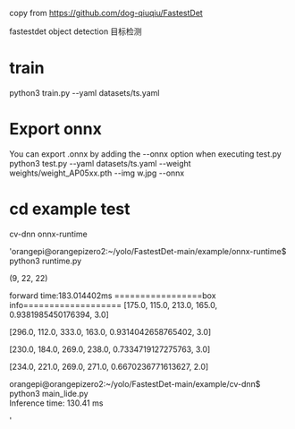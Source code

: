 
copy  from https://github.com/dog-qiuqiu/FastestDet

fastestdet object detection 
目标检测


# train  
python3 train.py --yaml datasets/ts.yaml

# Export onnx   
You can export .onnx by adding the --onnx option when executing test.py
python3 test.py --yaml datasets/ts.yaml --weight weights/weight_AP05xx.pth --img w.jpg --onnx

# cd example test
cv-dnn
onnx-runtime

'orangepi@orangepizero2:~/yolo/FastestDet-main/example/onnx-runtime$ python3 runtime.py    

(9, 22, 22)  

forward time:183.014402ms
=================box info===================
[175.0, 115.0, 213.0, 165.0, 0.9381985450176394, 3.0]  

[296.0, 112.0, 333.0, 163.0, 0.9314042658765402, 3.0]  

[230.0, 184.0, 269.0, 238.0, 0.7334719127275763, 3.0]  

[234.0, 221.0, 269.0, 271.0, 0.6670236771613627, 2.0]   



orangepi@orangepizero2:~/yolo/FastestDet-main/example/cv-dnn$ python3 main_lide.py   
Inference time: 130.41 ms


'
